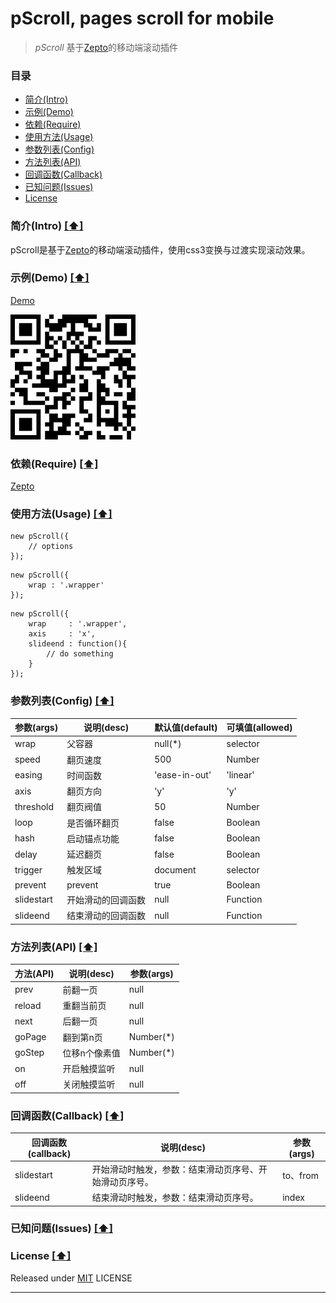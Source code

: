 # pScroll, pages scroll for mobile

> *pScroll* 基于[Zepto]的移动端滚动插件

### <a name="top"></a>目录
* [简介(Intro)](#intro)
* [示例(Demo)](#demo)
* [依赖(Require)](#require)
* [使用方法(Usage)](#usage)
* [参数列表(Config)](#config)
* [方法列表(API)](#api)
* [回调函数(Callback)](#callback)
* [已知问题(Issues)](#known-issues)
* [License](#license)

### <a name="intro"></a>简介(Intro) [[⬆]](#top)
pScroll是基于[Zepto]的移动端滚动插件，使用css3变换与过渡实现滚动效果。

### <a name="demo"></a>示例(Demo) [[⬆]](#top)
[Demo]


![Demo](demo.png)

### <a name="require"></a>依赖(Require) [[⬆]](#top)
[Zepto]

### <a name="usage"></a>使用方法(Usage) [[⬆]](#top)
````
new pScroll({
	// options
});
````
````
new pScroll({
	wrap : '.wrapper'
});
````
````
new pScroll({
	wrap 	 : '.wrapper',
	axis	 : 'x',
	slideend : function(){
		// do something
	}
});
````

### <a name="config"></a>参数列表(Config) [[⬆]](#top)
|   参数(args)  |     说明(desc)   | 默认值(default) | 可填值(allowed) |
|--------------|------------------|---------------|----------------|
| wrap         | 父容器            | null(*)       | selector       |
| speed        | 翻页速度          | 500           | Number          |
| easing       | 时间函数          | 'ease-in-out' | 'linear'|'ease'|'ease-in'|'ease-out'|'ease-in-out'|'cubic-bezier' |
| axis         | 翻页方向          | 'y'           | 'y'|'x'         |
| threshold    | 翻页阀值          | 50            | Number          |
| loop         | 是否循环翻页      | false          | Boolean        |
| hash         | 启动锚点功能      | false          | Boolean        |
| delay        | 延迟翻页          | false         | Boolean        |
| trigger      | 触发区域          | document      | selector       |
| prevent      | prevent         | true           | Boolean        |
| slidestart   | 开始滑动的回调函数 | null           | Function       |
| slideend     | 结束滑动的回调函数 | null           | Function       |

### <a name="api"></a>方法列表(API) [[⬆]](#top)
| 方法(API) | 说明(desc)  | 参数(args) |
|----------|-------------|-----------|
| prev     | 前翻一页     | null      |
| reload   | 重翻当前页   | null       |
| next     | 后翻一页     | null      |
| goPage   | 翻到第n页 	 | Number(*) |
| goStep   | 位移n个像素值 | Number(*) |
| on       | 开启触摸监听  | null      |
| off      | 关闭触摸监听  | null	     |

### <a name="callback"></a>回调函数(Callback) [[⬆]](#top)
| 回调函数(callback) |              说明(desc)              			| 参数(args) |
|-------------------|-----------------------------------------------|-----------|
| slidestart   		| 开始滑动时触发，参数：结束滑动页序号、开始滑动页序号。 | to、from  |
| slideend    		| 结束滑动时触发，参数：结束滑动页序号。             	| index     |

### <a name="known-issues"></a>已知问题(Issues) [[⬆]](#top)

### <a name="license"></a>License [[⬆]](#top)
Released under [MIT] LICENSE

---
[Zepto]: http://zeptojs.com/
[Demo]: https://fed-lambert.github.io/pScroll/demo.html
[MIT]: http://rem.mit-license.org/
